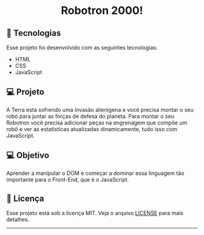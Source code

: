 <h1 align="center">
Robotron 2000! 
</h1>

## 🚀 Tecnologias

Esse projeto foi desenvolvido com as seguintes tecnologias:

- HTML
- CSS
- JavaScript

## 💻 Projeto

A Terra está sofrendo uma invasão alienígena e você precisa montar o seu robô para juntar as forças de defesa do planeta. Para montar o seu Robotron você precisa adicionar peças na engrenagem que compõe um robô e ver as estatísticas atualizadas dinamicamente, tudo isso com JavaScript.

## 💻 Objetivo

Aprender a manipular o DOM e começar a dominar essa linguagem tão importante para o Front-End, que é o JavaScript.

## :memo: Licença

Esse projeto está sob a licença MIT. Veja o arquivo [LICENSE](.github/LICENSE.md) para mais detalhes.

---
